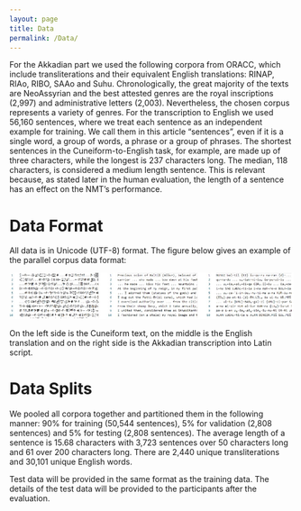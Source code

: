 ```yaml
---
layout: page
title: Data
permalink: /Data/
---
```

For the Akkadian part we used the following corpora from ORACC, which include
transliterations and their equivalent English translations: RINAP, RIAo, RIBO, SAAo and
Suhu. Chronologically, the great majority of the texts are NeoAssyrian and the best attested
genres are the royal inscriptions (2,997) and administrative letters (2,003). Nevertheless, the
chosen corpus represents a variety of genres. For the transcription to English we used
56,160 sentences, where we treat each sentence as an independent example for training. We
call them in this article “sentences”, even if it is a single word, a group of words, a phrase or
a group of phrases. The shortest sentences in the Cuneiform-to-English task, for example,
are made up of three characters, while the longest is 237 characters long. The median, 118
characters, is considered a medium length sentence. This is relevant because, as stated later
in the human evaluation, the length of a sentence has an effect on the NMT’s performance.

# Data Format
All data is in Unicode (UTF-8) format. The figure below gives an example of the parallel
corpus data format:  

![hello](/images/parallel_corpus_data_format.jpg)


On the left side is the Cuneiform text, on the middle is the English translation and on the
right side is the Akkadian transcription into Latin script.

# Data Splits
We pooled all corpora together and partitioned them in the following manner: 90% for
training (50,544 sentences), 5% for validation (2,808 sentences) and 5% for testing (2,808
sentences). The average length of a sentence is 15.68 characters with 3,723 sentences over
50 characters long and 61 over 200 characters long. There are 2,440 unique transliterations
and 30,101 unique English words.  

Test data will be provided in the same format as the
training data. The details of the test data will be provided to the participants after the
evaluation.

